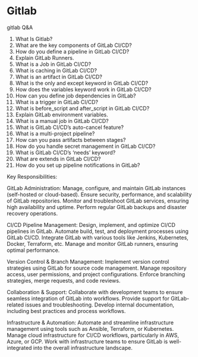 # Gitlab
gitlab Q&amp;A
1) What Is Gitlab?
2) What are the key components of GitLab CI/CD?
3) How do you define a pipeline in GitLab CI/CD?
4) Explain GitLab Runners.
5) What is a Job in GitLab CI/CD?
6) What is caching in GitLab CI/CD?
7) What is an artifact in GitLab CI/CD?
8) What is the only and except keyword in GitLab CI/CD?
9) How does the variables keyword work in GitLab CI/CD?
10) How can you define job dependencies in GitLab?
11) What is a trigger in GitLab CI/CD?
12) What is before_script and after_script in GitLab CI/CD?
13) Explain GitLab environment variables.
14) What is a manual job in GitLab CI/CD?
15) What is GitLab CI/CD’s auto-cancel feature?
16) What is a multi-project pipeline?
17) How can you pass artifacts between stages?
18) How do you handle secret management in GitLab CI/CD?
19) What is GitLab CI/CD’s ‘needs’ keyword?
20) What are extends in GitLab CI/CD?
21) How do you set up pipeline notifications in GitLab?





Key Responsibilities:

GitLab Administration:
Manage, configure, and maintain GitLab instances (self-hosted or cloud-based).
Ensure security, performance, and scalability of GitLab repositories.
Monitor and troubleshoot GitLab services, ensuring high availability and uptime.
Perform regular GitLab backups and disaster recovery operations.

CI/CD Pipeline Management:
Design, implement, and optimize CI/CD pipelines in GitLab.
Automate build, test, and deployment processes using GitLab CI/CD.
Integrate GitLab with various tools like Jenkins, Kubernetes, Docker, Terraform, etc.
Manage and monitor GitLab runners, ensuring optimal performance.

Version Control & Branch Management:
Implement version control strategies using GitLab for source code management.
Manage repository access, user permissions, and project configurations.
Enforce branching strategies, merge requests, and code reviews.

Collaboration & Support:
Collaborate with development teams to ensure seamless integration of GitLab into workflows.
Provide support for GitLab-related issues and troubleshooting.
Develop internal documentation, including best practices and process workflows.

Infrastructure & Automation:
Automate and streamline infrastructure management using tools such as Ansible, Terraform, or Kubernetes.
Manage cloud infrastructure for CI/CD workflows, particularly in AWS, Azure, or GCP.
Work with infrastructure teams to ensure GitLab is well-integrated into the overall infrastructure landscape.
